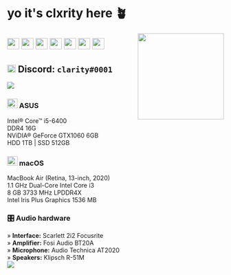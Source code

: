# yo it's clxrity here 🪴
<img align='right' src='https://imgur.com/NRSH6Q5.gif' width='200'>

<img src="https://imgur.com/ZaBOVGL.png" width="28" height="26" aria-hidden="true">  <a href="https://twitter.com/yourclxrity" title="@yourclxrity"><img src="https://imgur.com/ByWIoDe.png" width="28" height="26" aria-hidden="true"></a> <a href="https://instagram.com/mjxnglin" title="@mjxnglin"><img src="https://imgur.com/XLnUh3i.png" width="28" height="26" aria-hidden="true"></a> <a href="https://soundcloud.com/clxrityy" title="@clxrityy"><img src="https://imgur.com/ZdvfWsi.png" width="28" height="26" aria-hidden="true"></a> <a href="https://open.spotify.com/user/mjanglin" title="@mjanglin"><img src="https://imgur.com/dGRMUW1.png" width="28" height="26" aria-hidden="true"></a> <a href="https://steamcommunity.com/id/clxrity/" title="@clxrity"><img src="https://imgur.com/rM25ANu.png" width="28" height="26" aria-hidden="true"></a>  <img src="https://imgur.com/ZaBOVGL.png" width="28" height="26" aria-hidden="true">
---
<img src="https://imgur.com/Lf8uBi8.png" width="20" height="18" aria-hidden="true"> Discord: `clarity#0001`
---
<img align='center' src='https://imgur.com/XTJgAvK.gif'>
<h3><a><img src="https://imgur.com/nLYB3Up.png" width="24" height="22" aria-hidden="true"></a> ASUS</h2><div>
Intel® Core™ i5-6400 <div>
DDR4 16G <div>
NViDIA® GeForce GTX1060 6GB <div>
HDD 1TB | SSD 512GB
<div>
<div>
<h3><a><img src="https://imgur.com/RLAWhYo.png" width="24" height="22" aria-hidden="true"></a> macOS</h2><div>
<div>
MacBook Air (Retina, 13-inch, 2020) <div>
1.1 GHz Dual-Core Intel Core i3 <div>
8 GB 3733 MHz LPDDR4X <div>
Intel Iris Plus Graphics 1536 MB
<div>
  <h3>🎛️ Audio hardware</h3>
  » <b>Interface:</b> Scarlett 2i2 Focusrite<div>
  » <b>Amplifier:</b> Fosi Audio BT20A<div>
  » <b>Microphone:</b> Audio Technica AT2020<div>
  » <b>Speakers:</b> Klipsch R-51M<div>
<img align='bottom' src='https://imgur.com/XTJgAvK.gif'>
